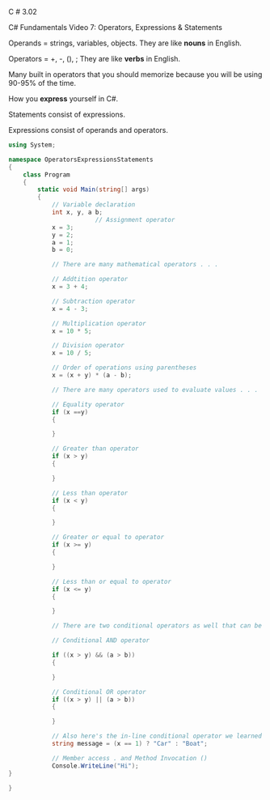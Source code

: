 C # 3.02

C# Fundamentals Video 7: Operators, Expressions & Statements

Operands = strings, variables, objects. They are like **nouns** in English. 

Operators = +, -, (), ; They are like **verbs** in English. 

Many built in operators that you should memorize because you will be using 90-95% of the time. 

How you **express** yourself in C#. 

Statements consist of expressions. 

Expressions consist of operands and operators. 



```c#
using System;

namespace OperatorsExpressionsStatements
{
    class Program
    {
        static void Main(string[] args)
        {
            // Variable declaration
            int x, y, a b;       
						// Assignment operator
            x = 3;
            y = 2;
            a = 1;
            b = 0;

            // There are many mathematical operators . . .

            // Addtition operator
            x = 3 + 4;

            // Subtraction operator
            x = 4 - 3;

            // Multiplication operator
            x = 10 * 5;

            // Division operator
            x = 10 / 5;

            // Order of operations using parentheses
            x = (x + y) * (a - b);

            // There are many operators used to evaluate values . . .

            // Equality operator
            if (x ==y)
            {

            }

            // Greater than operator
            if (x > y)
            {

            }

            // Less than operator
            if (x < y)
            {

            }

            // Greater or equal to operator
            if (x >= y)
            {

            }

            // Less than or equal to operator
            if (x <= y)
            {

            }

            // There are two conditional operators as well that can be used to expand / enhance and evaluation and they can be combined together multiple times

            // Conditional AND operator

            if ((x > y) && (a > b))
            {

            }

            // Conditional OR operator
            if ((x > y) || (a > b))
            {

            }

            // Also here's the in-line conditional operator we learned about in a previous lesson the ternary operator
            string message = (x == 1) ? "Car" : "Boat";

            // Member access . and Method Invocation ()
            Console.WriteLine("Hi");
}   

}
```


